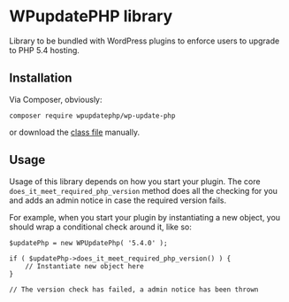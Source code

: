 # WPupdatePHP library
Library to be bundled with WordPress plugins to enforce users to upgrade to PHP 5.4 hosting.

## Installation
Via Composer, obviously:

```
composer require wpupdatephp/wp-update-php
```

or download the [class file](https://github.com/WPupdatePHP/wp-update-php/blob/master/src/WPUpdatePhp.php) manually.

## Usage
Usage of this library depends on how you start your plugin. The core `does_it_meet_required_php_version` method does all the checking for you and adds an admin notice in case the required version fails.

For example, when you start your plugin by instantiating a new object, you should wrap a conditional check around it, like so:

```
$updatePhp = new WPUpdatePhp( '5.4.0' );

if ( $updatePhp->does_it_meet_required_php_version() ) {
	// Instantiate new object here
}

// The version check has failed, a admin notice has been thrown
```